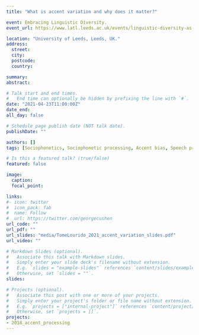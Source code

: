```yaml
---
title: "What is accent variation and why does it matter?"

event: Embracing Linguistic Diversity.
event_url: https://www.latl.leeds.ac.uk/events/linguistic-diversity-as-a-source-of-implicit-bias/

location: "University of Leeds, Leeds, UK."
address:
  street: 
  city: 
  postcode:
  country:

summary: 
abstract:

# Talk start and end times.
#   End time can optionally be hidden by prefixing the line with `#`.
date: "2021-04-23T11:00:00Z"
date_end: 
all_day: false

# Schedule page publish date (NOT talk date).
publishDate: ""

authors: []
tags: [Sociophonetics, Sociophonetic processing, Accent bias, Speech processing, Accent variation]

# Is this a featured talk? (true/false)
featured: false

image:
  caption:
  focal_point: 

links:
#- icon: twitter
#  icon_pack: fab
#  name: Follow
#  url: https://twitter.com/georgecushen
url_code: ""
url_pdf: ""
url_slides: "media/TomeLourido_2021_accent_variation_slides.pdf"
url_video: ""

# Markdown Slides (optional).
#   Associate this talk with Markdown slides.
#   Simply enter your slide deck's filename without extension.
#   E.g. `slides = "example-slides"` references `content/slides/example-slides.md`.
#   Otherwise, set `slides = ""`.
slides:

# Projects (optional).
#   Associate this post with one or more of your projects.
#   Simply enter your project's folder or file name without extension.
#   E.g. `projects = ["internal-project"]` references `content/project/deep-learning/index.md`.
#   Otherwise, set `projects = []`.
projects:
- 2018_accent_processing
---
```

